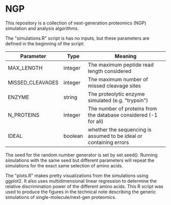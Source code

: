 # NGP
This repository is a collection of next-generation proteomics (NGP) simulation and analysis algorithms.

The "simulations.R" script is has no inputs, but these parameters are defined in the beginning of the script:

| Parameter        | Type    | Meaning                                                            |
| ---------------- |---------| -------------------------------------------------------------------|
| MAX_LENGTH       | integer | The maximum peptide read length considered                         |
| MISSED_CLEAVAGES | integer | The maximum number of missed cleavage sites                        |
| ENZYME           | string  | The proteolytic enzyme simulated (e.g. "trypsin")                  |
| N_PROTEINS       | integer | The number of proteins from the database considered (-1 for all)   |
| IDEAL            | boolean | whether the sequencing is assumed to be ideal or containing errors |

The seed for the random number generator is set by set.seed(). Running simulations with the same seed but different parameters will repeat the simulations for the exact same selection of amino acids.

The "plots.R" makes pretty visualizations from the simulations using ggplot2. It also uses multidimensional linear regression to determine the relative discrimination power of the different amino acids. This R script was used to produce the figures in the technical note describing the generic simulations of single-molecule/next-gen proteomics.
